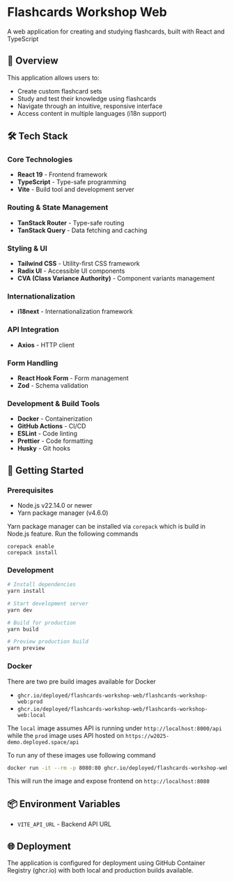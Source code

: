 # Flashcards Workshop Web

A web application for creating and studying flashcards, built with React and TypeScript

## 🎯 Overview

This application allows users to:

- Create custom flashcard sets
- Study and test their knowledge using flashcards
- Navigate through an intuitive, responsive interface
- Access content in multiple languages (i18n support)

## 🛠️ Tech Stack

### Core Technologies

- **React 19** - Frontend framework
- **TypeScript** - Type-safe programming
- **Vite** - Build tool and development server

### Routing & State Management

- **TanStack Router** - Type-safe routing
- **TanStack Query** - Data fetching and caching

### Styling & UI

- **Tailwind CSS** - Utility-first CSS framework
- **Radix UI** - Accessible UI components
- **CVA (Class Variance Authority)** - Component variants management

### Internationalization

- **i18next** - Internationalization framework

### API Integration

- **Axios** - HTTP client

### Form Handling

- **React Hook Form** - Form management
- **Zod** - Schema validation

### Development & Build Tools

- **Docker** - Containerization
- **GitHub Actions** - CI/CD
- **ESLint** - Code linting
- **Prettier** - Code formatting
- **Husky** - Git hooks

## 🚀 Getting Started

### Prerequisites

- Node.js v22.14.0 or newer
- Yarn package manager (v4.6.0)

Yarn package manager can be installed via `corepack` which is build in Node.js feature.
Run the following commands

```
corepack enable
corepack install
```

### Development

```bash
# Install dependencies
yarn install

# Start development server
yarn dev

# Build for production
yarn build

# Preview production build
yarn preview
```

### Docker

There are two pre build images available for Docker

- `ghcr.io/deployed/flashcards-workshop-web/flashcards-workshop-web:prod`
- `ghcr.io/deployed/flashcards-workshop-web/flashcards-workshop-web:local`

The `local` image assumes API is running under `http://localhost:8000/api` while the `prod` image
uses API hosted on `https://w2025-demo.deployed.space/api`

To run any of these images use following command

```bash
docker run -it --rm -p 8080:80 ghcr.io/deployed/flashcards-workshop-web/flashcards-workshop-web:local
```

This will run the image and expose frontend on `http://localhost:8080`

## 📦 Environment Variables

- `VITE_API_URL` - Backend API URL

## 🌐 Deployment

The application is configured for deployment using GitHub Container Registry (ghcr.io) with both local and production builds available.
